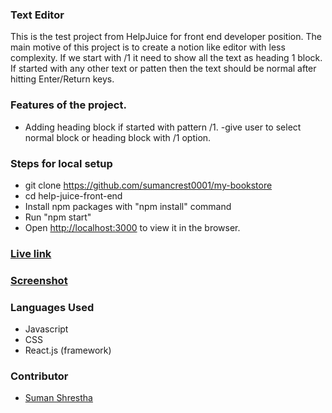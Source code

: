 ### Text Editor

This is the test project from HelpJuice for front end developer position. The main motive of this project is to create a notion like editor with less complexity. If we start with /1 it need to show all the text as heading 1 block. If started with any other text or patten then the text should be normal after hitting Enter/Return keys.

### Features of the project.

- Adding heading block if started with pattern /1.
  -give user to select normal block or heading block with /1 option.

### Steps for local setup

- git clone https://github.com/sumancrest0001/my-bookstore
- cd help-juice-front-end
- Install npm packages with "npm install" command
- Run "npm start"
- Open [http://localhost:3000](http://localhost:3000) to view it in the browser.

### [Live link](https://public-bookstore.herokuapp.com/)

### [Screenshot](./src/assets/screenshot.png)

### Languages Used

- Javascript
- CSS
- React.js (framework)

### Contributor

- [Suman Shrestha](https://github.com/sumancrest0001/)
